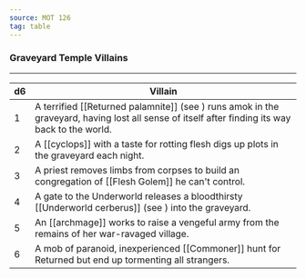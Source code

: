 ```yaml
---
source: MOT 126
tag: table
---
```


### Graveyard Temple Villains
---
|d6|Villain|
|----|------------|
|1|A terrified [[Returned palamnite]] (see ) runs amok in the graveyard, having lost all sense of itself after finding its way back to the world.|
|2|A [[cyclops]] with a taste for rotting flesh digs up plots in the graveyard each night.|
|3|A priest removes limbs from corpses to build an congregation of [[Flesh Golem]] he can't control.|
|4|A gate to the Underworld releases a bloodthirsty [[Underworld cerberus]] (see ) into the graveyard.|
|5|An [[archmage]] works to raise a vengeful army from the remains of her war-ravaged village.|
|6|A mob of paranoid, inexperienced [[Commoner]] hunt for Returned but end up tormenting all strangers.|
